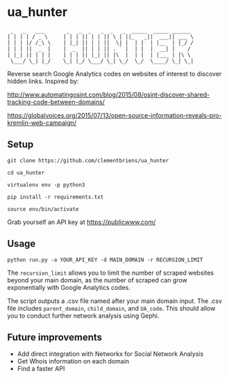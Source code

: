# ua_hunter


     _   _   ___       _   _  _   _  _   _  _____  _____ ______
    | | | | / _ \     | | | || | | || \ | ||_   _||  ___|| ___ \
    | | | |/ /_\ \    | |_| || | | ||  \| |  | |  | |__  | |_/ /
    | | | ||  _  |    |  _  || | | || . ` |  | |  |  __| |    /
    | |_| || | | |    | | | || |_| || |\  |  | |  | |___ | |\ \
     \___/ \_| |_/    \_| |_/ \___/ \_| \_/  \_/  \____/ \_| \_|
     
  
Reverse search Google Analytics codes on websites of interest to discover hidden links. Inspired by:

http://www.automatingosint.com/blog/2015/08/osint-discover-shared-tracking-code-between-domains/

https://globalvoices.org/2015/07/13/open-source-information-reveals-pro-kremlin-web-campaign/


## Setup

`git clone https://github.com/clementbriens/ua_hunter`

`cd ua_hunter`

`virtualenv env -p python3`

`pip install -r requirements.txt`

`source env/bin/activate`

Grab yourself an API key at https://publicwww.com/

## Usage

`python run.py -a YOUR_API_KEY -d MAIN_DOMAIN -r RECURSION_LIMIT`

The `recursion_limit` allows you to limit the number of scraped websites beyond your main domain, as the number of scraped can grow exponentially with Google Analytics codes.

The script outputs a .csv file named after your main domain input. The .csv file includes `parent_domain`, `child_domain`, and `UA_code`. This should allow you to conduct further network analysis using Gephi. 

## Future improvements

- Add direct integration with Networkx for Social Network Analysis
- Get Whois information on each domain
- Find a faster API
